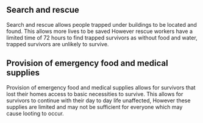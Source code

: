 ## Search and rescue
Search and rescue allows people trapped under buildings to be located and found. This allows more lives to be saved However rescue workers have a limited time of 72 hours to find trapped survivors as without food and water, trapped survivors are unlikely to survive.
## Provision of emergency food and medical supplies
Provision of emergency food and medical supplies allows for survivors that lost their homes access to basic necessities to survive. This allows for survivors to continue with their day to day life unaffected, However these supplies are limited and may not be sufficient for everyone which may cause looting to occur.